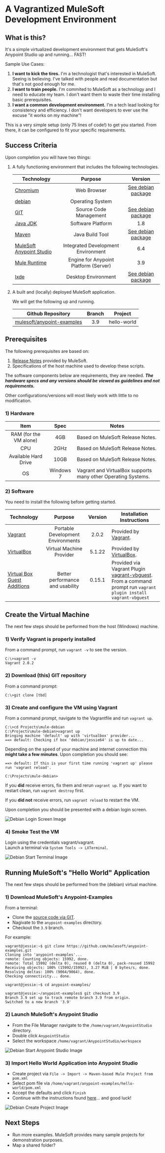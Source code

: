 # A Vagrantized MuleSoft Development Environment

## What is this?  

It's a simple virtualized development environment that gets MuleSoft's Anypoint Studio up and running... FAST!

Sample Use Cases:

1. **I want to kick the tires.**  I'm a technologist that's interested in MuleSoft.  Seeing is believing.  I've talked with people and read documentation but that's not good enough for me.  
1. **I want to train people.**  I'm commited to MuleSoft as a technology and I need to educate my team.   I don't want them to waste their time installing basic prerequisites.
1. **I want a common development environment.**  I'm a tech lead looking for consistency and efficiency.  I don't want developers to ever use the excuse "it works on my machine"!

This is a very simple setup (only 75 lines of code!) to get you started.  From there, it can be configured to fit your specific requirements.

## Success Criteria

Upon completion you will have two things:

<ol>
<li> A fully functioning environment that includes the following technologies.<p>

| Technology | Purpose | Version |
| --- |:---:| :---:|
| [Chromium](https://www.chromium.org/Home) | Web Browser | [See debian package](https://packages.debian.org/jessie/chromium) |
| [debian](https://www.debian.org/) | Operating System |  |
| [GIT](https://git-scm.com/) | Source Code Management | [See debian package](https://packages.debian.org/jessie/git-all) |
| [Java JDK](https://java.com/en/) | Software Platform | 1.8 |
| [Maven](https://maven.apache.org/) | Java Build Tool | [See debian package](https://packages.debian.org/jessie/maven) |
| [MuleSoft Anypoint Studio](https://www.mulesoft.com/platform/studio) | Integrated Development Environment | 6.4 |
| [Mule Runtime](https://www.mulesoft.com/platform/mule) | Engine for Anypoint Platform (Server) | 3.9 |
| [lxde](https://lxde.org/) | Desktop Environment | [See debian package](https://packages.debian.org/jessie/metapackages/lxde) | 
</li>
<li> 
A built and (locally) deployed MuleSoft application. <p>
We will get the following up and running.
 
| Github Repository | Branch | Project |
| --- |:---:| :---:|
| [mulesoft/anypoint-examples](https://github.com/mulesoft/anypoint-examples/tree/3.9) | 3.9 | hello-world |

</li>
</ol>

## Prerequisites

The following prerequisites are based on: 

1. [Release Notes](https://docs.mulesoft.com/release-notes/anypoint-studio-6.4-with-3.9.0-runtime-release-notes) provided by MuleSoft. 
1. Specifications of the host machine used to develop these scripts.  

The software components below are requirements, they are needed.  **_The hardware specs and any versions should be viewed as guidelines and not requirements._**

Other configurations/versions will most likely work with little to no modification.

### 1) Hardware
  
| Item | Spec | Notes | 
| :---: | :---: | --- | 
| RAM (for the VM alone) | 4GB | Based on MuleSoft Release Notes. |   
| CPU | 2GHz | Based on MuleSoft Release Notes. |
| Available Hard Drive | 10GB |  Based on MuleSoft Release Notes. |
| OS | Windows 7 | Vagrant and VirtualBox supports many other Operating Systems. |   

### 2) Software 
You need to install the following before getting started.  

| Technology | Purpose | Version | Installation Instructions | 
| --- | :---: | :---: | --- |  
| [Vagrant](https://www.vagrantup.com/) | Portable Development Environments | 2.0.2 | Provided by [Vagrant](https://www.vagrantup.com/docs/installation/). |
| [VirtualBox](https://www.virtualbox.org/) | Virtual Machine Provider | 5.1.22 | Provided by [VirtualBox](https://www.virtualbox.org/wiki/Downloads). |
| [Virtual Box Guest Additions](https://www.virtualbox.org/manual/ch04.html) | Better performance and usability | 0.15.1 | Provided via Vagrant Plugin [vagrant-vbguest](https://github.com/dotless-de/vagrant-vbguest).<br>From a command prompt run `vagrant plugin install vagrant-vbguest` |

## Create the Virtual Machine

The next few steps should be performed from the host (Windows) machine.

### 1) Verify Vagrant is properly installed 

From a command prompt, run `vagrant -v` to see the version. 
```
C:\>vagrant -v
Vagrant 2.0.2
```

### 2) Download (this) GIT repository 

From a command prompt: 
```
C:\>git clone [tbd]
```
 
### 3) Create and configure the VM using Vagrant

From a command prompt, navigate to the Vagrantfile and run `vagrant up`. 

```
C:\>cd Projects\mule-debian
C:\Projects\mule-debian>vagrant up
Bringing machine 'default' up with 'virtualbox' provider...
==> default: Checking if box 'debian/jessie64' is up to date...
```

Depending on the speed of your machine and internet connection this **might take a few minutes**.  Upon completion you should see: 

```
==> default: If this is your first time running 'vagrant up' please run 'vagrant reload'. 
 
C:\Projects\mule-debian>
```

If you **did** receive errors, fix them and rerun `vagrant up`.  If you want to restart clean, run `vagrant destroy` first.

If you **did not** receive errors, run `vagrant reload` to restart the VM.  

Upon completion you should be presented with a debian login screen.

![Debian Login Screen Image](images/debian_login_screen.jpg "Debian Login Screen")

### 4) Smoke Test the VM
Login using the credentials vagrant/vagrant.  
Launch a terminal via `System Tools -> LXTerminal`.

![Debian Start Terminal Image](images/debian_startterminal_screen.jpg "Debian Start Terminal")


## Running MuleSoft's "Hello World" Application

The next few steps should be performed from the (debian) virtual machine.

### 1) Download MuleSoft's Anypoint-Examples

From a terminal: 
* Clone the [source code via GIT](https://github.com/mulesoft/anypoint-examples/tree/3.9).
* Nagivate to the `anypoint-examples` directory.
* Checkout the `3.9` branch.

For example:
```
vagrant@jessie:~$ git clone https://github.com/mulesoft/anypoint-examples.git
Cloning into 'anypoint-examples'...
remote: Counting objects: 15992, done.
remote: Total 15992 (delta 0), reused 0 (delta 0), pack-reused 15992
Receiving objects: 100% (15992/15992), 3.27 MiB | 0 bytes/s, done.
Resolving deltas: 100% (9064/9064), done.
Checking connectivity... done.

vagrant@jessie:~$ cd anypoint-examples/

vagrant@jessie:~/anypoint-examples$ git checkout 3.9
Branch 3.9 set up to track remote branch 3.9 from origin.
Switched to a new branch '3.9'
```

### 2) Launch MuleSoft's Anypoint Studio

 
* From the File Manager navigate to the `/home/vagrant/AnypointStudio` directory.
* Double click `AnypointStudio`
* Select the workspace `/home/vagrant/AnypointStudio/workspace`  

![Debian Start Anypoint Studio Image](images/debian_startanypointstudio_screen.jpg "Debian Start Anypoint Studio")

### 3) Import Hello World Application into Anypoint Studio

* Create project via `File -> Import -> Maven-based Mule Project from pom.xml`   
* Select pom file via `/home/vagrant/anypoint-examples/hello-world/pom.xml`  
* Accept the defaults and click `Finish`  
* Continue with the instructions found [here](https://github.com/mulesoft/anypoint-examples/tree/3.9/hello-world)... and good luck!  

![Debian Create Project Image](images/debian_createproject_screen.jpg "Debian Create Project")

## Next Steps

* Run more examples.  MuleSoft provides many sample projects for demonstration purposes.  
* Map a shared folder?  
